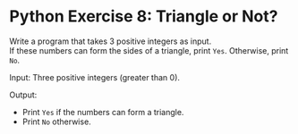 # Python Exercise 8: Triangle or Not?

Write a program that takes 3 positive integers as input.  
If these numbers can form the sides of a triangle, print `Yes`. Otherwise, print `No`.

Input: Three positive integers (greater than 0).

Output: 
- Print `Yes` if the numbers can form a triangle.
- Print `No` otherwise.
